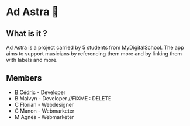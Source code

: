 # Ad Astra 🌟

## What is it ? 
Ad Astra is a project carried by 5 students from MyDigitalSchool. The app aims to support musicians by referencing them more and by linking them with labels and more. 

## Members
- [B Cédric](https://twitter.com/CBardaine) - Developer 
- B Malvyn - Developer //FIXME : DELETE
- C Florian - Webdesigner
- C Manon - Webmarketer
- M Agnès - Webmarketer 
